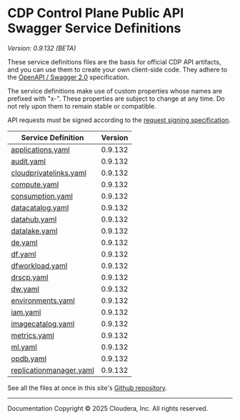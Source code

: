 # CDP Control Plane Public API Swagger Service Definitions

*Version: 0.9.132 (BETA)*

These service definitions files are the basis for official CDP API artifacts,
and you can use them to create your own client-side code. They adhere to the
[OpenAPI / Swagger 2.0](https://swagger.io/specification/v2/) specification.

The service definitions make use of custom properties whose names are prefixed
with "x-". These properties are subject to change at any time. Do not rely upon
them to remain stable or compatible.

API requests must be signed according to the
[request signing specification](request_signing.md).

| Service Definition | Version |
| --- | --- |
| [applications.yaml](./applications.yaml) | 0.9.132 |
| [audit.yaml](./audit.yaml) | 0.9.132 |
| [cloudprivatelinks.yaml](./cloudprivatelinks.yaml) | 0.9.132 |
| [compute.yaml](./compute.yaml) | 0.9.132 |
| [consumption.yaml](./consumption.yaml) | 0.9.132 |
| [datacatalog.yaml](./datacatalog.yaml) | 0.9.132 |
| [datahub.yaml](./datahub.yaml) | 0.9.132 |
| [datalake.yaml](./datalake.yaml) | 0.9.132 |
| [de.yaml](./de.yaml) | 0.9.132 |
| [df.yaml](./df.yaml) | 0.9.132 |
| [dfworkload.yaml](./dfworkload.yaml) | 0.9.132 |
| [drscp.yaml](./drscp.yaml) | 0.9.132 |
| [dw.yaml](./dw.yaml) | 0.9.132 |
| [environments.yaml](./environments.yaml) | 0.9.132 |
| [iam.yaml](./iam.yaml) | 0.9.132 |
| [imagecatalog.yaml](./imagecatalog.yaml) | 0.9.132 |
| [metrics.yaml](./metrics.yaml) | 0.9.132 |
| [ml.yaml](./ml.yaml) | 0.9.132 |
| [opdb.yaml](./opdb.yaml) | 0.9.132 |
| [replicationmanager.yaml](./replicationmanager.yaml) | 0.9.132 |

See all the files at once in this site's
[Github repository](https://github.com/cloudera/cdp-dev-docs/tree/master/api-docs/swagger).

----

Documentation Copyright © 2025 Cloudera, Inc. All rights reserved.

